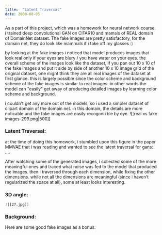 ```yaml
---
title:  "Latent Traversal"
date: 2000-08-05
---
```



As a part of this project, which was a homework for neural network course, i trained deep convolutional GAN on CIFAR10 and mamals of REAL domain of DomainNet dataset. 
The fake images are pretty satisfactory, for the domain net, they do look like mammals if i take off my glasses :) 

by looking at the fake images i noticed that model produces images that look real only if your eyes are blury / you have water on your eyes. the overall scheme of the images look like the dataset, if you pan out 10 x 10 of the fake images and put it side by side of another 10 x 10 image grid of the original dataset, one might think they are all real images of the dataset at first glance. this is largely possible since the color scheme and background scheme of the fake images is similar to real images. in other words the model can "easily" get away of producing detailed images by learning color scheme and background. 

i couldn't get any more out of the models, so i used a simpler dataset of clipart domain of the domain net. in this domain, the details are more noticable and the fake images are easily recogonizble by eye. 
![[real vs fake images-299.png|500]]
### Latent Traversal: 
at the time of doing this homework, i stumbled upon this figure in the paper MMVAE that i was reading and wanted to see the latent traversal for gans: .... 

After watching some of the generated images, i collected some of the more meaningful ones and traced what noise was fed to the model that produced the images. then i traversed through each dimension, while fixing the other dimensions. while not all the dimensions are meaningful (since i haven't regularized the space at all), some at least looks interesting. 


### 3D angle: 
	![[27.jpg]]

### Background:


Here are some good fake images as a bonus: 
